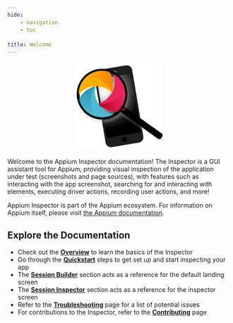 ```yaml
---
hide:
    - navigation
    - toc

title: Welcome
---
```


<style>
  .md-typeset h1 {
    display: none;
  }
</style>

<div style="text-align: center">
  <img src="assets/images/icon.png" style="max-width: 200px;"/>
</div>

Welcome to the Appium Inspector documentation! The Inspector is a GUI assistant tool for Appium,
providing visual inspection of the application under test (screenshots and page sources), with
features such as interacting with the app screenshot, searching for and interacting with elements,
executing driver actions, recording user actions, and more!

Appium Inspector is part of the Appium ecosystem. For information on Appium itself, please visit
[the Appium documentation](https://appium.io).

## Explore the Documentation

<div class="grid cards" markdown>

-   Check out the [**Overview**](./overview.md) to learn the basics of the Inspector
-   Go through the [**Quickstart**](./quickstart/index.md) steps to get set up and start inspecting your app
-   The [**Session Builder**](./session-builder/index.md) section acts as a reference for the default landing screen
-   The [**Session Inspector**](./session-inspector/index.md) section acts as a reference for the inspector screen
-   Refer to the [**Troubleshooting**](./troubleshooting.md) page for a list of potential issues
-   For contributions to the Inspector, refer to the [**Contributing**](./contributing.md) page

</div>
